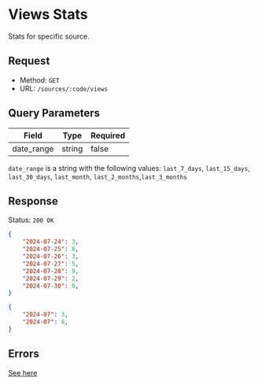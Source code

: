 # Views Stats
Stats for specific source.

## Request
- Method: `GET`
- URL: `/sources/:code/views`

## Query Parameters
| Field | Type | Required |
| ----- | ---- | -------- |
| date_range | string | false |

`date_range` is a string with the following values:
`last_7_days`, `last_15_days`, `last_30_days`, `last_month`, `last_2_months`,`last_3_months`

## Response
Status: `200 OK`
```json
{
	"2024-07-24": 3,
    "2024-07-25": 8,
    "2024-07-26": 3,
    "2024-07-27": 5,
    "2024-07-28": 9,
    "2024-07-29": 2,
    "2024-07-30": 0,
}
```
```json
{
	"2024-07": 3,
	"2024-07": 8,
}
```

## Errors
[See here](../../response/error.md)